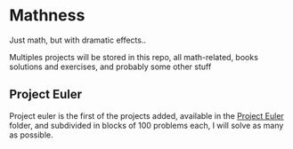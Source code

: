 # Mathness

Just math, but with dramatic effects..

Multiples projects will be stored in this repo, all math-related, books solutions and exercises, and probably some other stuff

## Project Euler

Project euler is the first of the projects added, available in the [Project Euler](Project_Euler/) folder, and subdivided in blocks of 100 problems each, I will solve as many as possible.
